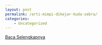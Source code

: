 ```yaml
---
layout: post
permalink: /arti-mimpi-dikejar-kuda-zebra/
categories:
    - Uncategorized
---
```


[Baca Selengkapnya](/10)